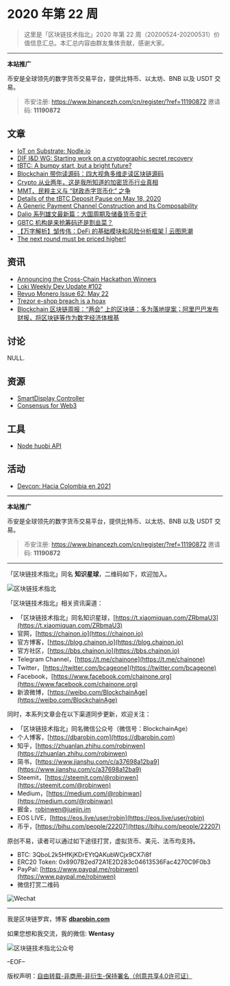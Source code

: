 # 2020 年第 22 周

> 这里是「区块链技术指北」2020 年第 22 周（20200524-20200531）价值信息汇总。本汇总内容由群友集体贡献，感谢大家。

***

**本站推广**

币安是全球领先的数字货币交易平台，提供比特币、以太坊、BNB 以及 USDT 交易。

> 币安注册: https://www.binancezh.com/cn/register/?ref=11190872
> 邀请码: **11190872**

## 文章

* [IoT on Substrate: Nodle.io](https://bbs.chainon.io/d/5764)
* [DIF I&D WG: Starting work on a cryptographic secret recovery](https://bbs.chainon.io/d/5766)
* [tBTC: A bumpy start, but a bright future?](https://bbs.chainon.io/d/5771)
* [Blockchain 带你读源码：四大视角多维走读区块链源码](https://bbs.chainon.io/d/5772)
* [Crypto 从业两年，这是我所知道的加密货币行业真相](https://bbs.chainon.io/d/5773)
* [MMT、民粹主义与 “财政赤字货币化” 之争](https://bbs.chainon.io/d/5775)
* [Details of the tBTC Deposit Pause on May 18, 2020](https://bbs.chainon.io/d/5776)
* [A Generic Payment Channel Construction and Its Composability](https://bbs.chainon.io/d/5777)
* [Dalio 系列雄文最新篇：大国周期及储备货币变迁](https://bbs.chainon.io/d/5778)
* [GBTC 机构是来抢筹码还是割韭菜？](https://bbs.chainon.io/d/5779)
* [【万字解析】邹传伟：DeFi 的基础模块和风险分析框架 | 云图思潮](https://bbs.chainon.io/d/5780)
* [The next round must be priced higher!](https://bbs.chainon.io/d/5781)

## 资讯

* [Announcing the Cross-Chain Hackathon Winners](https://bbs.chainon.io/d/5765)
* [Loki Weekly Dev Update #102](https://bbs.chainon.io/d/5768)
* [Revuo Monero Issue 62: May 22](https://bbs.chainon.io/d/5769)
* [Trezor e-shop breach is a hoax](https://bbs.chainon.io/d/5770)
* [Blockchain 区块链周报：“两会” 上的区块链：多为落地提案；阿里巴巴发布财报，将区块链等作为数字经济体根基](https://bbs.chainon.io/d/5774)

## 讨论

NULL.

## 资源

* [SmartDisplay Controller](https://bbs.chainon.io/d/5782)
* [Consensus for Web3](https://bbs.chainon.io/d/5783)

## 工具

* [Node huobi API](https://bbs.chainon.io/d/5784)

## 活动

* [Devcon: Hacia Colombia en 2021](https://bbs.chainon.io/d/5767)

***

**本站推广**

币安是全球领先的数字货币交易平台，提供比特币、以太坊、BNB 以及 USDT 交易。

> 币安注册: https://www.binancezh.com/cn/register/?ref=11190872
> 邀请码: **11190872**

***

「区块链技术指北」同名 **知识星球**，二维码如下，欢迎加入。

![区块链技术指北](https://cdn.dbarobin.com/3YzonTR.png)

「区块链技术指北」相关资讯渠道：

* 「区块链技术指北」同名知识星球，[https://t.xiaomiquan.com/ZRbmaU3](https://t.xiaomiquan.com/ZRbmaU3)
* 官网，[https://chainon.io](https://chainon.io)
* 官方博客，[https://blog.chainon.io](https://blog.chainon.io)
* 官方社区，[https://bbs.chainon.io](https://bbs.chainon.io)
* Telegram Channel，[https://t.me/chainone](https://t.me/chainone)
* Twitter，[https://twitter.com/bcageone](https://twitter.com/bcageone)
* Facebook，[https://www.facebook.com/chainone.org](https://www.facebook.com/chainone.org)
* 新浪微博，[https://weibo.com/BlockchainAge](https://weibo.com/BlockchainAge)

同时，本系列文章会在以下渠道同步更新，欢迎关注：

* 「区块链技术指北」同名微信公众号（微信号：BlockchainAge）
* 个人博客，[https://dbarobin.com](https://dbarobin.com)
* 知乎，[https://zhuanlan.zhihu.com/robinwen](https://zhuanlan.zhihu.com/robinwen)
* 简书，[https://www.jianshu.com/c/a37698a12ba9](https://www.jianshu.com/c/a37698a12ba9)
* Steemit，[https://steemit.com/@robinwen](https://steemit.com/@robinwen)
* Medium，[https://medium.com/@robinwan](https://medium.com/@robinwan)
* 掘金，[robinwen@juejin.im](https://juejin.im/user/5673ccae60b2260ee435f89a/posts)
* EOS LIVE，[https://eos.live/user/robin](https://eos.live/user/robin)
* 币乎，[https://bihu.com/people/22207](https://bihu.com/people/22207)

原创不易，读者可以通过如下途径打赏，虚拟货币、美元、法币均支持。

* BTC: 3QboL2k5HfKjKDrEYtQAKubWCjx9CX7i8f
* ERC20 Token: 0x8907B2ed72A1E2D283c04613536Fac4270C9F0b3
* PayPal: [https://www.paypal.me/robinwen](https://www.paypal.me/robinwen)
* 微信打赏二维码

![Wechat](https://cdn.dbarobin.com/SzoNl5b.jpg)

***

我是区块链罗宾，博客 **[dbarobin.com](https://dbarobin.com/)**

如果您想和我交流，我的微信: **Wentasy**

![区块链技术指北公众号](https://cdn.dbarobin.com/w0wignb.png)

–EOF–

版权声明：[自由转载-非商用-非衍生-保持署名（创意共享4.0许可证）](http://creativecommons.org/licenses/by-nc-nd/4.0/deed.zh)